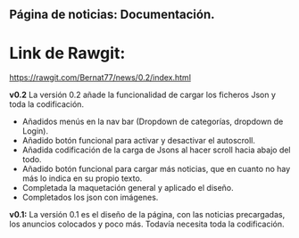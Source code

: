 ## Página de noticias: Documentación.


# Link de Rawgit:
https://rawgit.com/Bernat77/news/0.2/index.html


**v0.2**
La versión 0.2 añade la funcionalidad de cargar los ficheros Json y toda la codificación.

* Añadidos menús en la nav bar (Dropdown de categorías, dropdown de Login).
* Añadido botón funcional para activar y desactivar el autoscroll.
* Añadida codificación de la carga de Jsons al hacer scroll hacia abajo del todo.
* Añadido botón funcional para cargar más noticias, que en cuanto no hay más lo indica en su propio texto.
* Completada la maquetación general y aplicado el diseño.
* Completados los json con imágenes.

**v0.1:**
La versión 0.1 es el diseño de la página, con las noticias precargadas, los anuncios colocados y poco más. Todavía necesita toda la codificación.
